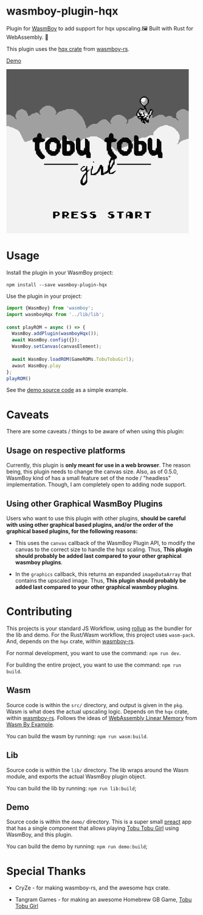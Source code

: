 # wasmboy-plugin-hqx

Plugin for [WasmBoy](https://github.com/torch2424/wasmboy) to add support for hqx upscaling.🖼️ Built with Rust for WebAssembly. 🦀

This plugin uses the [hqx crate](https://github.com/CryZe/wasmboy-rs/tree/master/hqx) from [wasmboy-rs](https://github.com/CryZe/wasmboy-rs).

[Demo]()

![WasmBoy Hq3x Example](./assets/wasmboyPluginHqx.png)

# Usage

Install the plugin in your WasmBoy project:

`npm install --save wasmboy-plugin-hqx`

Use the plugin in your project:

```javascript
import {WasmBoy} from 'wasmboy';
import wasmboyHqx from '../lib/lib';

const playROM = async () => {
  WasmBoy.addPlugin(wasmboyHqx());
  await WasmBoy.config({});
  WasmBoy.setCanvas(canvasElement);

  await WasmBoy.loadROM(GameROMs.TobuTobuGirl);
  awaut WasmBoy.play
};
playROM()
```

See the [demo source code](./demo) as a simple example.

# Caveats

There are some caveats / things to be aware of when using this plugin:

## Usage on respective platforms

Currently, this plugin is **only meant for use in a web browser**. The reason being, this plugin needs to change the canvas size. Also, as of 0.5.0, WasmBoy kind of has a small feature set of the node / "headless" implementation. Though, I am completely open to adding node support.

## Using other Graphical WasmBoy Plugins

Users who want to use this plugin with other plugins, **should be careful with using other graphical based plugins, and/or the order of the graphical based plugins, for the following reasons:**

* This uses the `canvas` callback of the WasmBoy Plugin API, to modify the canvas to the correct size to handle the hqx scaling. Thus, **This plugin should probably be added last compared to your other graphical wasmboy plugins**.

* In the `graphics` callback, this returns an expanded `imageDataArray` that contains the upscaled image. Thus, **This plugin should probably be added last compared to your other graphical wasmboy plugins**.

# Contributing

This projects is your standard JS Workflow, using [rollup](https://rollupjs.org/guide/en/) as the bundler for the lib and demo. For the Rust/Wasm workflow, this project uses `wasm-pack`. And, depends on the `hqx` crate, within [wasmboy-rs](https://github.com/CryZe/wasmboy-rs).

For normal development, you want to use the command: `npm run dev`.

For building the entire project, you want to use the command: `npm run build`.

## Wasm

Source code is within the `src/` directory, and output is given in the `pkg`. Wasm is what does the actual upscaling logic. Depends on the `hqx` crate, within [wasmboy-rs](https://github.com/CryZe/wasmboy-rs). Follows the ideas of [WebAssembly Linear Memory](https://wasmbyexample.dev/examples/webassembly-linear-memory/webassembly-linear-memory.rust.en-us.html) from [Wasm By Example](https://wasmbyexample.dev/). 

You can build the wasm by running: `npm run wasm:build`.

## Lib

Source code is within the `lib/` directory. The lib wraps around the Wasm module, and exports the actual WasmBoy plugin object. 

You can build the lib by running: `npm run lib:build`;

## Demo

Source code is within the `demo/` directory. This is a super small [preact](https://preactjs.com/) app that has a single component that allows playing [Tobu Tobu Girl](http://tangramgames.dk/tobutobugirl/) using WasmBoy, and this plugin.

You can build the demo by running: `npm run demo:build`;

# Special Thanks

* CryZe - for making wasmboy-rs, and the awesome hqx crate.

* Tangram Games - for making an awesome Homebrew GB Game, [Tobu Tobu Girl](http://tangramgames.dk/tobutobugirl/)

